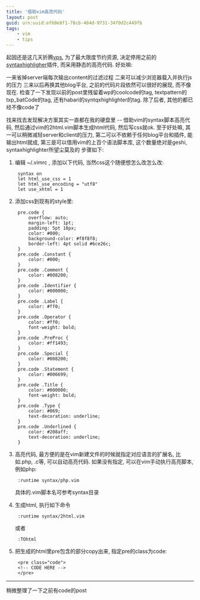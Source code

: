 ```yaml
---
title: '借助vim高亮代码'
layout: post
guid: urn:uuid:ef60e8f1-78cb-484d-9731-34f0d2c449fb
tags:
    - vim
    - tips
---
```


起因还是这几天折腾[vps](http://gopherwood.info/2008/06/18/second-vps-empire), 为了最大限度节约资源, 决定停用之前的[syntaxhighligher](http://gopherwood.info/2008/05/21/syntaxhighlighter-for-habari)插件, 而采用静态的高亮代码. 好处嘛:

一来省掉server端每次输出content的过滤过程
二来可以减少浏览器载入并执行js的压力
三来以后再换其他blog平台, 之前的代码片段依然可以很好的展现, 而不像现在. 检查了一下发现以前的post里残留着wp的coolcode的tag, textpattern的txp_batCode的tag, 还有habari的syntqxhighlighter的tag. 除了后者, 其他的都已经不像code了

找来找去发现解决方案其实一直都在我的硬盘里 -- 借助vim的syntax脚本高亮代码, 然后通过vim的2html.vim脚本生成html代码, 然后写css就ok. 至于好处嘛, 其一可以稍微减轻server和client的压力, 第二可以不依赖于任何blog平台和插件, 能输出html就成, 第三是可以借用vim的上百个语法脚本库, 这个数量绝对是geshi, syntaxhighlighter所望尘莫及的
步骤如下:

1. 编辑 ~/.vimrc , 添加以下代码, 当然css这个随便想怎么改怎么改:

        syntax on
        let html_use_css = 1
        let html_use_encoding = "utf8"
        let use_xhtml = 1

2. 添加css到现有的style里:

        pre.code {
            overflow: auto;
            margin-left: 1pt;
            padding: 5pt 10px;
            color: #000;
            background-color: #f8f8f8;
            border-left: 4pt solid #6ce26c;
        }
        pre.code .Constant {
            color: #000;
        }
        pre.code .Comment {
            color: #008200;
        }
        pre.code .Identifier {
            color: #000000;
        }
        pre.code .Label {
            color: #ff0;
        }
        pre.code .Operator {
            color: #ff0;
            font-weight: bold;
        }
        pre.code .PreProc {
            color: #ff1493;
        }
        pre.code .Special {
            color: #008200;
        }
        pre.code .Statement {
            color: #006699;
        }
        pre.code .Title {
            color: #000000;
            font-weight: bold;
        }
        pre.code .Type {
            color: #069;
            text-decoration: underline;
        }
        pre.code .Underlined {
            color: #208aff;
            text-decoration: underline;
        }

3. 高亮代码, 最方便的是在vim新建文件的时候就指定对应语言的扩展名, 比如.php, .c等, 可以自动高亮代码. 如果没有指定, 可以在vim手动执行高亮脚本, 例如php:

        :runtime syntax/php.vim

    具体的.vim脚本名可参考syntax目录

4. 生成html, 执行如下命令

        :runtime syntax/2html.vim

    或者

        :TOhtml

5. 把生成的html里pre包含的部分copy出来, 指定pre的class为code:

        <pre class="code">
        <!-- CODE HERE -->
        </pre>

-----------

稍微整理了一下之前有code的post


